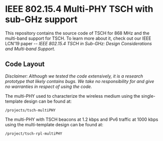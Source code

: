 # IEEE 802.15.4 Multi-PHY TSCH with sub-GHz support

This repository contains the source code of TSCH for 868 MHz and the multi-band support for TSCH. To learn more about it, check out our IEEE LCN'19 paper -- *IEEE 802.15.4 TSCH in Sub-GHz: Design Considerations and Multi-band Support*.

## Code Layout

*Disclaimer: Although we tested the code extensively, it is a research prototype that likely contains bugs. We take no responsibility for and give no warranties in respect of using the code.*



The multi-PHY used to characterize the wireless medium using the single-template design can be found at:

```
/projects/tsch-multiPHY
```



The multi-PHY with TSCH beacons at 1.2 kbps and IPv6 traffic at 1000 kbps using the multi-template design can be found at:

```bash
/project/tsch-rpl-multiPHY
```
